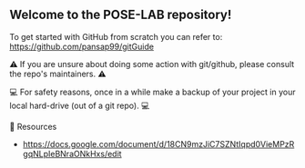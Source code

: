 ## Welcome to the POSE-LAB repository!

To get started with GitHub from scratch you can refer to: https://github.com/pansap99/gitGuide

⚠️ If you are unsure about doing some action with git/github, please consult the repo's maintainers. ⚠️

💻 For safety reasons, once in a while make a backup of your project in your local hard-drive (out of a git repo). 💻

📖 Resources
- https://docs.google.com/document/d/18CN9mzJiC7SZNtIqpd0VieMPzRgqNLpIeBNraONkHxs/edit
<!--

**Here are some ideas to get you started:**

🙋‍♀️ A short introduction - what is your organization all about?
🌈 Contribution guidelines - how can the community get involved?
👩‍💻 Useful resources - where can the community find your docs? Is there anything else the community should know?
🍿 Fun facts - what does your team eat for breakfast?
🧙 Remember, you can do mighty things with the power of [Markdown](https://docs.github.com/github/writing-on-github/getting-started-with-writing-and-formatting-on-github/basic-writing-and-formatting-syntax)
-->
